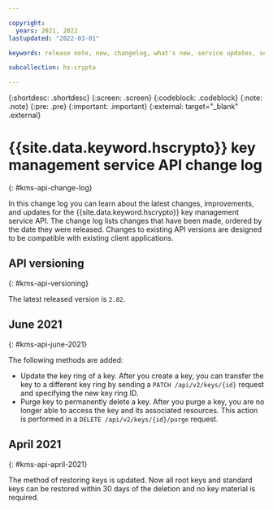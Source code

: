 ```yaml
---

copyright:
  years: 2021, 2022
lastupdated: "2022-03-01"

keywords: release note, new, changelog, what's new, service updates, service bulletin

subcollection: hs-crypto

---
```



{:shortdesc: .shortdesc}
{:screen: .screen}
{:codeblock: .codeblock}
{:note: .note}
{:pre: .pre}
{:important: .important}
{:external: target="_blank" .external}

# {{site.data.keyword.hscrypto}} key management service API change log
{: #kms-api-change-log}

In this change log you can learn about the latest changes, improvements, and updates for the {{site.data.keyword.hscrypto}} key management service API. The change log lists changes that have been made, ordered by the date they were released. Changes to existing API versions are designed to be compatible with existing client applications.

## API versioning
{: #kms-api-versioning}

The latest released version is `2.82`.

## June 2021
{: #kms-api-june-2021}

The following methods are added:

- Update the key ring of a key. After you create a key, you can transfer the key to a different key ring by sending a `PATCH /api/v2/keys/{id}` request and specifying the new key ring ID.
- Purge key to permanently delete a key. After you purge a key, you are no longer able to access the key and its associated resources. This action is performed in a `DELETE /api/v2/keys/{id}/purge` request.

## April 2021
{: #kms-api-april-2021}

The method of restoring keys is updated. Now all root keys and standard keys can be restored within 30 days of the deletion and no key material is required.

